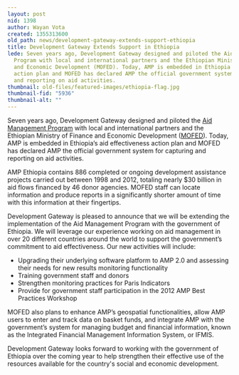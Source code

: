 ```yaml
---
layout: post
nid: 1398
author: Wayan Vota
created: 1355313600
old_path: news/development-gateway-extends-support-ethiopia
title: Development Gateway Extends Support in Ethiopia
lede: Seven years ago, Development Gateway designed and piloted the Aid Management
  Program with local and international partners and the Ethiopian Ministry of Finance
  and Economic Development (MOFED). Today, AMP is embedded in Ethiopia’s aid effectiveness
  action plan and MOFED has declared AMP the official government system for capturing
  and reporting on aid activities.
thumbnail: old-files/featured-images/ethiopia-flag.jpg
thumbnail-fid: "5936"
thumbnail-alt: ""
---
```


Seven years ago, Development Gateway designed and piloted the [Aid Management Program](/programs/aid-management-program) with local and international partners and the Ethiopian Ministry of Finance and Economic Development ([MOFED](http://www.mofed.gov.et/English/Pages/Home.aspx)). Today, AMP is embedded in Ethiopia’s aid effectiveness action plan and MOFED has declared AMP the official government system for capturing and reporting on aid activities.

AMP Ethiopia contains 886 completed or ongoing development assistance projects carried out between 1998 and 2012, totaling nearly $30 billion in aid flows financed by 46 donor agencies. MOFED staff can locate information and produce reports in a significantly shorter amount of time with this information at their fingertips.

Development Gateway is pleased to announce that we will be extending the implementation of the Aid Management Program with the government of Ethiopia. We will leverage our experience working on aid management in over 20 different countries around the world to support the government’s commitment to aid effectiveness. Our new activities will include:

- Upgrading their underlying software platform to AMP 2.0 and assessing their needs for new results monitoring functionality
- Training government staff and donors
- Strengthen monitoring practices for Paris Indicators
- Provide for government staff participation in the 2012 AMP Best Practices Workshop

MOFED also plans to enhance AMP’s geospatial functionalities, allow AMP users to enter and track data on basket funds, and integrate AMP with the government’s system for managing budget and financial information, known as the Integrated Financial Management Information System, or IFMIS.

Development Gateway looks forward to working with the government of Ethiopia over the coming year to help strengthen their effective use of the resources available for the country's social and economic development.
